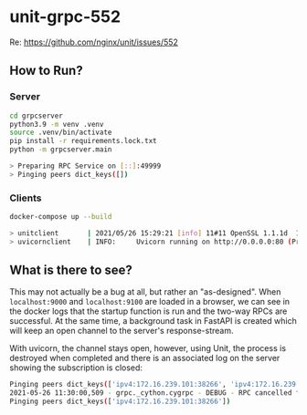 # unit-grpc-552

Re: https://github.com/nginx/unit/issues/552


## How to Run?

### Server

```bash
cd grpcserver
python3.9 -m venv .venv
source .venv/bin/activate
pip install -r requirements.lock.txt
python -m grpcserver.main

> Preparing RPC Service on [::]:49999
> Pinging peers dict_keys([])
```

### Clients

```bash
docker-compose up --build

> unitclient       | 2021/05/26 15:29:21 [info] 11#11 OpenSSL 1.1.1d  10 Sep 2019, 1010104f
> uvicornclient    | INFO:     Uvicorn running on http://0.0.0.0:80 (Press CTRL+C to quit)
```


## What is there to see?

This may not actually be a bug at all, but rather an "as-designed". When `localhost:9000` and `localhost:9100` are loaded in a browser, we can see in the docker logs that the startup function is run and the two-way RPCs are successful. At the same time, a background task in FastAPI is created which will keep an open channel to the server's response-stream.

With uvicorn, the channel stays open, however, using Unit, the process is destroyed when completed and there is an associated log on the server showing the subscription is closed:

```bash
Pinging peers dict_keys(['ipv4:172.16.239.101:38266', 'ipv4:172.16.239.100:57390'])
2021-05-26 11:30:00,509 - grpc._cython.cygrpc - DEBUG - RPC cancelled for servicer method [/routeguide.RouteGuide/ListFeatures]
Pinging peers dict_keys(['ipv4:172.16.239.101:38266'])
```
